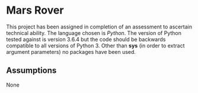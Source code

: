 # Mars Rover
This project has been assigned in completion of an assessment to ascertain technical ability.
The language chosen is *Python*. The version of Python tested against is version 3.6.4 but the code should be backwards compatible to all versions of Python 3.
Other than **sys** (in order to extract argument parameters) no packages have been used.

## Assumptions
None
